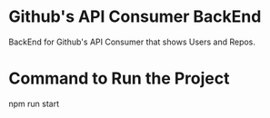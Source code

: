# Github's API Consumer BackEnd
BackEnd for Github's API Consumer that shows Users and Repos.

# Command to Run the Project
npm run start